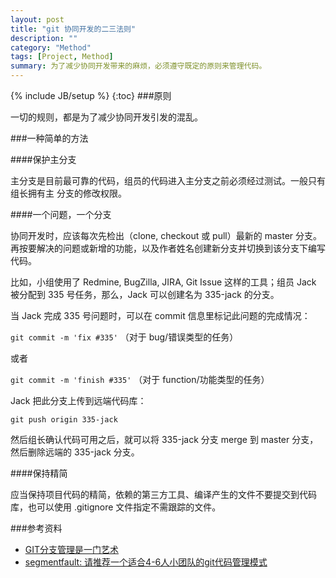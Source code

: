 ```yaml
---
layout: post
title: "git 协同开发的二三法则"
description: ""
category: "Method"
tags: [Project, Method]
summary: 为了减少协同开发带来的麻烦，必须遵守既定的原则来管理代码。
---
```

{% include JB/setup %}
{:toc}
###原则

一切的规则，都是为了减少协同开发引发的混乱。


###一种简单的方法

####保护主分支

主分支是目前最可靠的代码，组员的代码进入主分支之前必须经过测试。一般只有组长拥有主
分支的修改权限。

####一个问题，一个分支

协同开发时，应该每次先检出（clone, checkout 或 pull）最新的 master 分支。再按要解决的问题或新增的功能，以及作者姓名创建新分支并切换到该分支下编写代码。

比如，小组使用了 Redmine, BugZilla, JIRA, Git Issue 这样的工具；组员 Jack 被分配到 335 号任务，那么，Jack 可以创建名为 335-jack 的分支。

当 Jack 完成 335 号问题时，可以在 commit 信息里标记此问题的完成情况：

`git commit -m 'fix #335'` （对于 bug/错误类型的任务）

或者

`git commit -m 'finish #335'` （对于 function/功能类型的任务）

Jack 把此分支上传到远端代码库：

`git push origin 335-jack`

然后组长确认代码可用之后，就可以将 335-jack 分支 merge 到 master 分支，然后删除远端的 335-jack 分支。

####保持精简

应当保持项目代码的精简，依赖的第三方工具、编译产生的文件不要提交到代码库，也可以使用 .gitignore 文件指定不需跟踪的文件。

###参考资料

* [GIT分支管理是一门艺术](http://roclinux.cn/?p=2129)
* [segmentfault: 请推荐一个适合4-6人小团队的git代码管理模式](http://segmentfault.com/q/1010000000349610)

